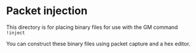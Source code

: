 # Packet injection

This directory is for placing binary files for use with the GM command `!inject` 

You can construct these binary files using packet capture and a hex editor.
